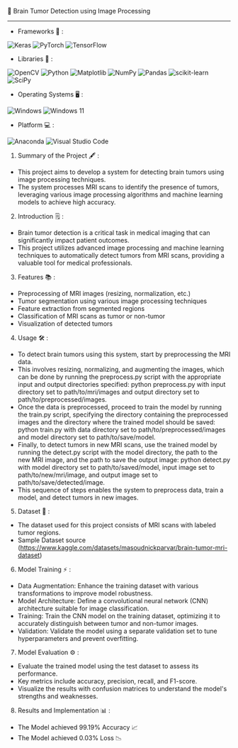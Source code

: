 :brain: Brain Tumor Detection using Image Processing
________________________________________________________

* Frameworks 📒 :
  
![Keras](https://img.shields.io/badge/Keras-%23D00000.svg?style=for-the-badge&logo=Keras&logoColor=white)
![PyTorch](https://img.shields.io/badge/PyTorch-%23EE4C2C.svg?style=for-the-badge&logo=PyTorch&logoColor=white)
![TensorFlow](https://img.shields.io/badge/TensorFlow-%23FF6F00.svg?style=for-the-badge&logo=TensorFlow&logoColor=white)

* Libraries 📖 :

![OpenCV](https://img.shields.io/badge/opencv-%23white.svg?style=for-the-badge&logo=opencv&logoColor=white)
![Python](https://img.shields.io/badge/python-3670A0?style=for-the-badge&logo=python&logoColor=ffdd54)
![Matplotlib](https://img.shields.io/badge/Matplotlib-%23ffffff.svg?style=for-the-badge&logo=Matplotlib&logoColor=black)
![NumPy](https://img.shields.io/badge/numpy-%23013243.svg?style=for-the-badge&logo=numpy&logoColor=white)
![Pandas](https://img.shields.io/badge/pandas-%23150458.svg?style=for-the-badge&logo=pandas&logoColor=white)
![scikit-learn](https://img.shields.io/badge/scikit--learn-%23F7931E.svg?style=for-the-badge&logo=scikit-learn&logoColor=white)
![SciPy](https://img.shields.io/badge/SciPy-%230C55A5.svg?style=for-the-badge&logo=scipy&logoColor=%white)

* Operating Systems 🖥️ :
  
![Windows](https://img.shields.io/badge/Windows-0078D6?style=for-the-badge&logo=windows&logoColor=white)
![Windows 11](https://img.shields.io/badge/Windows%2011-%230079d5.svg?style=for-the-badge&logo=Windows%2011&logoColor=white)

* Platform 💻 :

![Anaconda](https://img.shields.io/badge/Anaconda-%2344A833.svg?style=for-the-badge&logo=anaconda&logoColor=white)
![Visual Studio Code](https://img.shields.io/badge/Visual%20Studio%20Code-0078d7.svg?style=for-the-badge&logo=visual-studio-code&logoColor=white)


1. Summary of the Project 🖋️ :
* This project aims to develop a system for detecting brain tumors using image processing techniques.
* The system processes MRI scans to identify the presence of tumors, leveraging various image processing algorithms and machine learning models to achieve high accuracy.

2. Introduction 🗒️ :
* Brain tumor detection is a critical task in medical imaging that can significantly impact patient outcomes.
* This project utilizes advanced image processing and machine learning techniques to automatically detect tumors from MRI scans, providing a valuable tool for medical professionals.

3. Features 📚 :
* Preprocessing of MRI images (resizing, normalization, etc.)
* Tumor segmentation using various image processing techniques
* Feature extraction from segmented regions
* Classification of MRI scans as tumor or non-tumor
* Visualization of detected tumors

4. Usage 🛠️ :
* To detect brain tumors using this system, start by preprocessing the MRI data.
* This involves resizing, normalizing, and augmenting the images, which can be done by running the preprocess.py script with the appropriate input and output directories specified: python preprocess.py with input directory set to path/to/mri/images and output directory set to path/to/preprocessed/images.
* Once the data is preprocessed, proceed to train the model by running the train.py script, specifying the directory containing the preprocessed images and the directory where the trained model should be saved: python train.py with data directory set to path/to/preprocessed/images and model directory set to path/to/save/model.
* Finally, to detect tumors in new MRI scans, use the trained model by running the detect.py script with the model directory, the path to the new MRI image, and the path to save the output image: python detect.py with model directory set to path/to/saved/model, input image set to path/to/new/mri/image, and output image set to path/to/save/detected/image.
* This sequence of steps enables the system to preprocess data, train a model, and detect tumors in new images.

5. Dataset 📖 :
* The dataset used for this project consists of MRI scans with labeled tumor regions.
* Sample Dataset source (https://www.kaggle.com/datasets/masoudnickparvar/brain-tumor-mri-dataset)

6. Model Training ⚡ :
* Data Augmentation: Enhance the training dataset with various transformations to improve model robustness.
* Model Architecture: Define a convolutional neural network (CNN) architecture suitable for image classification.
* Training: Train the CNN model on the training dataset, optimizing it to accurately distinguish between tumor and non-tumor images.
* Validation: Validate the model using a separate validation set to tune hyperparameters and prevent overfitting.

7. Model Evaluation ⚙️ :
* Evaluate the trained model using the test dataset to assess its performance.
* Key metrics include accuracy, precision, recall, and F1-score.
* Visualize the results with confusion matrices to understand the model's strengths and weaknesses.

8. Results and Implementation 📊 :
* The Model achieved 99.19% Accuracy 📈
* The Model achieved 0.03% Loss 📉


